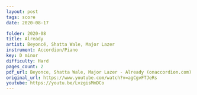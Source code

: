 ```yaml
---
layout: post
tags: score
date: 2020-08-17

folder: 2020-08
title: Already
artist: Beyoncé, Shatta Wale, Major Lazer
instrument: Accordion/Piano
key: D minor
difficulty: Hard
pages_count: 2
pdf_url: Beyonce, Shatta Wale, Major Lazer - Already (onaccordion.com).pdf
original_url: https://www.youtube.com/watch?v=agCgvFTJeRs
youtube: https://youtu.be/LvzgisMmDCo
---
```

